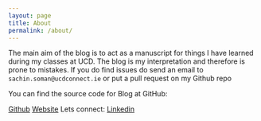```yaml
---
layout: page
title: About
permalink: /about/
---
```

The main aim of the blog is to act as a manuscript for things I have learned during my classes at UCD. The blog is my interpretation and therefore is prone to mistakes. If you do find issues
do send an email to `sachin.soman@ucdconnect.ie` or put a pull request on my Github repo

You can find the source code for Blog at GitHub:

[Github](https://github.com/sachsom95/Python_blog)
[Website](www.sachinsoman.com)
Lets connect: [Linkedin](https://www.linkedin.com/in/sachin-soman)
